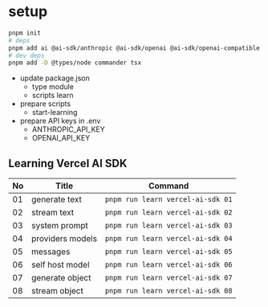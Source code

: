 # setup

```bash
pnpm init
# deps
pnpm add ai @ai-sdk/anthropic @ai-sdk/openai @ai-sdk/openai-compatible hono @hono/node-server zod
# dev deps
pnpm add -D @types/node commander tsx
```

- update package.json
  - type module
  - scripts learn
- prepare scripts
  - start-learning
- prepare API keys in .env
  - ANTHROPIC_API_KEY
  - OPENAI_API_KEY

## Learning Vercel AI SDK

| No  | Title            | Command                           |
| --- | ---------------- | --------------------------------- |
| 01  | generate text    | `pnpm run learn vercel-ai-sdk 01` |
| 02  | stream text      | `pnpm run learn vercel-ai-sdk 02` |
| 03  | system prompt    | `pnpm run learn vercel-ai-sdk 03` |
| 04  | providers models | `pnpm run learn vercel-ai-sdk 04` |
| 05  | messages         | `pnpm run learn vercel-ai-sdk 05` |
| 06  | self host model  | `pnpm run learn vercel-ai-sdk 06` |
| 07  | generate object  | `pnpm run learn vercel-ai-sdk 07` |
| 08  | stream object    | `pnpm run learn vercel-ai-sdk 08` |

